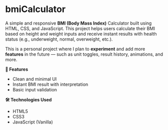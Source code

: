 # bmiCalculator
A simple and responsive **BMI (Body Mass Index)** Calculator built using HTML, CSS, and JavaScript. This project helps users calculate their BMI based on height and weight inputs and receive instant results with health status (e.g., underweight, normal, overweight, etc.).

This is a personal project where I plan to **experiment** and add more **features** in the future — such as unit toggles, result history, animations, and more.

**🚀 Features**
- Clean and minimal UI
- Instant BMI result with interpretation
- Basic input validation

**🛠️ Technologies Used**
- HTML5
- CSS3
- JavaScript (Vanilla)


